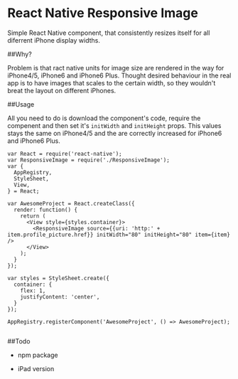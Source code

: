 # React Native Responsive Image

Simple React Native component, that consistently resizes itself for all diferrent iPhone display widths. 

##Why?

Problem is that ract native units for image size are rendered in the way for iPhone4/5, iPhone6 and iPhone6 Plus. Thought desired behaviour in the real app is to have images that scales to the certain width, so they wouldn't breat the layout on different iPhones.


##Usage

All you need to do is download the component's code, require the compenent and then set it's `initWidth` and `initHeight` props. This values stays the same on iPhone4/5 and the are correctly
increased for iPhone6 and iPhone6 Plus.


```
var React = require('react-native');
var ResponsiveImage = require('./ResponsiveImage');
var {
  AppRegistry,
  StyleSheet,
  View,
} = React;

var AwesomeProject = React.createClass({
  render: function() {
    return (
      <View style={styles.container}>
        <ResponsiveImage source={{uri: 'http:' + item.profile_picture.href}} initWidth="80" initHeight="80" item={item} />
      </View>
    );
  }
});

var styles = StyleSheet.create({
  container: {
    flex: 1,
    justifyContent: 'center',
  }
});

AppRegistry.registerComponent('AwesomeProject', () => AwesomeProject);


```

##Todo

- npm package

- iPad version